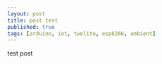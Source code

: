 ```yaml
---
layout: post
title: post test
published: true
tags: [arduino, iot, twelite, esp8266, ambient]
---
```


test post